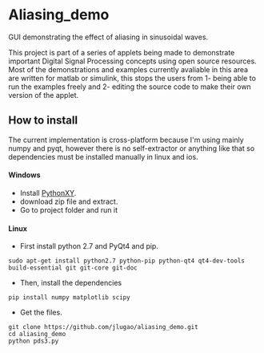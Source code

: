 # Aliasing_demo

GUI demonstrating the effect of aliasing in sinusoidal waves. 

This project is part of a series of applets being made to demonstrate important Digital Signal Processing concepts using open source resources. Most of the demonstrations and examples currently avaliable in this area are written for matlab or simulink, this stops the users from 1- being able to run the examples freely and 2- editing the source code to make their own version of the applet.


## How to install
The current implementation is cross-platform because I'm using mainly numpy and pyqt, however there is no self-extractor or anything like that so dependencies must be installed manually in linux and ios.

#### Windows

  * Install [PythonXY](https://code.google.com/p/pythonxy/).
  * download zip file and extract.
  * Go to project folder and run it

#### Linux

  * First install python 2.7 and PyQt4 and pip.

```
sudo apt-get install python2.7 python-pip python-qt4 qt4-dev-tools build-essential git git-core git-doc
```

  * Then, install the dependencies

```
pip install numpy matplotlib scipy
```

  * Get the files.

```
git clone https://github.com/jlugao/aliasing_demo.git
cd aliasing_demo
python pds3.py

```
